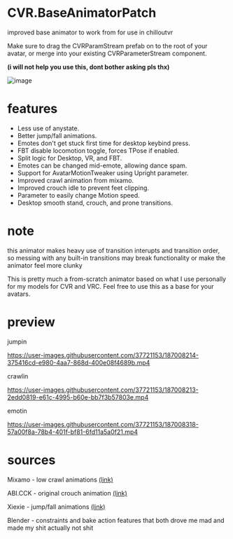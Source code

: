 # CVR.BaseAnimatorPatch
improved base animator to work from for use in chilloutvr

Make sure to drag the CVRParamStream prefab on to the root of your avatar, or merge into your existing CVRParameterStream component.

**(i will not help you use this, dont bother asking pls thx)**

![image](https://user-images.githubusercontent.com/37721153/187007646-68e4b525-009d-4161-a16e-e2e6e84773e4.png)

# features
* Less use of anystate.
* Better jump/fall animations.
* Emotes don't get stuck first time for desktop keybind press.
* FBT disable locomotion toggle, forces TPose if enabled.
* Split logic for Desktop, VR, and FBT.
* Emotes can be changed mid-emote, allowing dance spam.
* Support for AvatarMotionTweaker using Upright parameter.
* Improved crawl animation from mixamo.
* Improved crouch idle to prevent feet clipping.
* Parameter to easily change Motion speed.
* Desktop smooth stand, crouch, and prone transitions.

# note
this animator makes heavy use of transition interupts and transition order, so messing with any built-in transitions may break functionality or make the animator feel more clunky

This is pretty much a from-scratch animator based on what I use personally for my models for CVR and VRC. Feel free to use this as a base for your avatars.

# preview

jumpin

https://user-images.githubusercontent.com/37721153/187008214-375416cd-e980-4aa7-868d-400e08f4689b.mp4

crawlin

https://user-images.githubusercontent.com/37721153/187008213-2edd0819-e61c-4995-b60e-bb7f3b57803e.mp4

emotin

https://user-images.githubusercontent.com/37721153/187008318-57a00f8a-78b4-401f-bf81-6fd11a5a0f21.mp4




# sources
Mixamo - low crawl animations [(link)](https://helpx.adobe.com/creative-cloud/faq/mixamo-faq.html)

ABI.CCK - original crouch animation [(link)](https://cck.cvr.gg/)

Xiexie - jump/fall animations [(link)](https://github.com/Xiexe/OldPatreonExclusiveThings)

Blender - constraints and bake action features that both drove me mad and made my shit actually not shit
